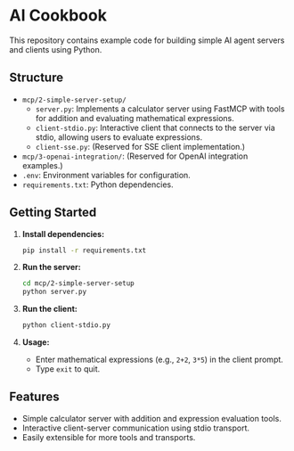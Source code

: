 # AI Cookbook

This repository contains example code for building simple AI agent servers and clients using Python.

## Structure

- `mcp/2-simple-server-setup/`
  - `server.py`: Implements a calculator server using FastMCP with tools for addition and evaluating mathematical expressions.
  - `client-stdio.py`: Interactive client that connects to the server via stdio, allowing users to evaluate expressions.
  - `client-sse.py`: (Reserved for SSE client implementation.)
- `mcp/3-openai-integration/`: (Reserved for OpenAI integration examples.)
- `.env`: Environment variables for configuration.
- `requirements.txt`: Python dependencies.

## Getting Started

1. **Install dependencies:**
   ```sh
   pip install -r requirements.txt
   ```

2. **Run the server:**
   ```sh
   cd mcp/2-simple-server-setup
   python server.py
   ```

3. **Run the client:**
   ```sh
   python client-stdio.py
   ```

4. **Usage:**
   - Enter mathematical expressions (e.g., `2+2`, `3*5`) in the client prompt.
   - Type `exit` to quit.

## Features

- Simple calculator server with addition and expression evaluation tools.
- Interactive client-server communication using stdio transport.
- Easily extensible for more tools and transports.
